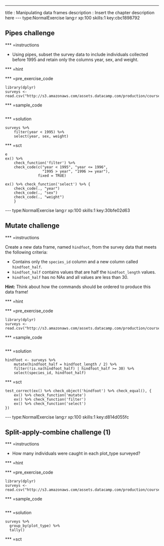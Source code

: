 ---
title       : Manipulating data frames
description : Insert the chapter description here
--- type:NormalExercise lang:r xp:100 skills:1 key:cbc1898792
## Pipes challenge


*** =instructions

- Using pipes, subset the survey data to include individuals collected before 1995 and retain only the columns year, sex, and weight.


*** =hint

*** =pre_exercise_code
```{r}
library(dplyr)
surveys <- read.csv("http://s3.amazonaws.com/assets.datacamp.com/production/course_3707/datasets/combined.csv")
```

*** =sample_code
```{r}

```

*** =solution
```{r}
surveys %>% 
    filter(year < 1995) %>%
    select(year, sex, weight)
```

*** =sct
```{r}
e
ex() %>% 
    check_function('filter') %>% 
    check_code(c("year < 1995", "year <= 1996",
                 "1995 > year", "1996 >= year"),
               fixed = TRUE)
    
ex() %>% check_function('select') %>% {
    check_code(., "year")
    check_code(., "sex")
    check_code(., "weight")
    }
```

--- type:NormalExercise lang:r xp:100 skills:1 key:30bfe02d63
## Mutate challenge


*** =instructions

Create a new data frame, named `hindfoot`, from the survey data that meets the following criteria:

- Contains only the `species_id` column and a new column called `hindfoot_half`.
- `hindfoot_half` contains values that are half the `hindfoot_length` values. 
- `hindfoot_half` has no NAs and all values are less than 30.

**Hint:** Think about how the commands should be ordered to produce this data frame!

*** =hint

*** =pre_exercise_code
```{r}
library(dplyr)
surveys <- read.csv("http://s3.amazonaws.com/assets.datacamp.com/production/course_3707/datasets/combined.csv")

```

*** =sample_code
```{r}

```

*** =solution
```{r}
hindfoot <- surveys %>%
    mutate(hindfoot_half = hindfoot_length / 2) %>%
    filter(!is.na(hindfoot_half) | hindfoot_half >= 30) %>%
    select(species_id, hindfoot_half)
```

*** =sct
```{r}
test_correct(ex() %>% check_object('hindfoot') %>% check_equal(), {
    ex() %>% check_function('mutate')
    ex() %>% check_function('filter')
    ex() %>% check_function('select')
})
```

--- type:NormalExercise lang:r xp:100 skills:1 key:d814d055fc
## Split-apply-combine challenge (1)


*** =instructions

- How many individuals were caught in each plot_type surveyed?

*** =hint

*** =pre_exercise_code
```{r}
library(dplyr)
surveys <- read.csv("http://s3.amazonaws.com/assets.datacamp.com/production/course_3707/datasets/combined.csv")

```

*** =sample_code
```{r}

```

*** =solution
```{r}
surveys %>%
  group_by(plot_type) %>%
  tally()
```

*** =sct
```{r}

```
